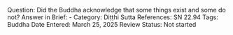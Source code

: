 Question: Did the Buddha acknowledge that some things exist and some do not?
Answer in Brief: -
 Category: Diṭṭhi
Sutta References: SN 22.94
Tags: Buddha
Date Entered: March 25, 2025
Review Status: Not started